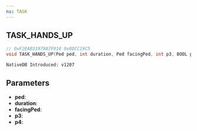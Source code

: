 ```yaml
---
ns: TASK
---
```

## TASK_HANDS_UP

```c
// 0xF2EAB31979A7F910 0x8DCC19C5
void TASK_HANDS_UP(Ped ped, int duration, Ped facingPed, int p3, BOOL p4);
```

```
NativeDB Introduced: v1207
```

## Parameters
* **ped**:
* **duration**:
* **facingPed**:
* **p3**:
* **p4**:
